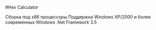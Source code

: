 #Hex Calculator

Сборка под x86 процессоры
Поддержка Windows XP/2000 и более современных Windows
.Net Framework 3.5
